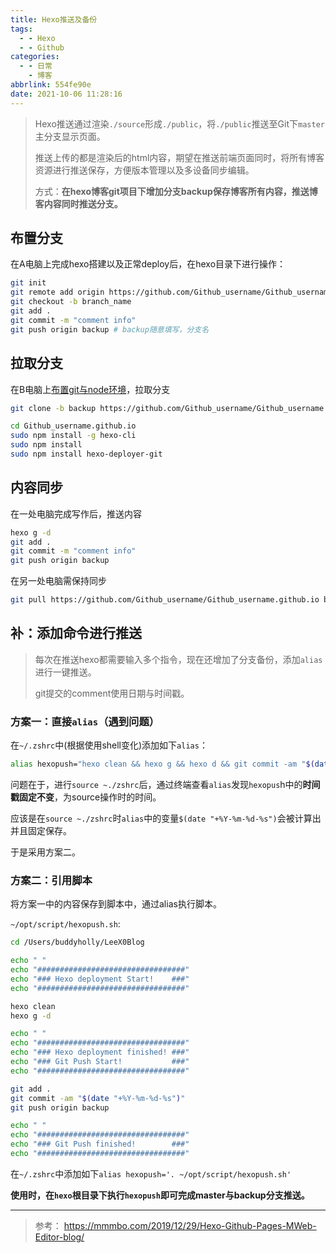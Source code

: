 ```yaml
---
title: Hexo推送及备份
tags:
  - - Hexo
  - - Github
categories:
  - - 日常
    - 博客
abbrlink: 554fe90e
date: 2021-10-06 11:28:16
---
```

> Hexo推送通过渲染`./source`形成`./public`，将`./public`推送至Git下`master`主分支显示页面。
>
> 推送上传的都是渲染后的html内容，期望在推送前端页面同时，将所有博客资源进行推送保存，方便版本管理以及多设备同步编辑。
>
> 方式：**在hexo博客git项目下增加分支backup保存博客所有内容，推送博客内容同时推送分支。**

## 布置分支

在A电脑上完成hexo搭建以及正常deploy后，在hexo目录下进行操作：

```bash
git init
git remote add origin https://github.com/Github_username/Github_username.github.io.git
git checkout -b branch_name
git add .
git commit -m "comment info"
git push origin backup # backup随意填写，分支名
```

## 拉取分支

在B电脑上[布置git与node环境](https://leex0.top/posts/25ad3a99/)，拉取分支

```bash
git clone -b backup https://github.com/Github_username/Github_username.github.io.git

cd Github_username.github.io  
sudo npm install -g hexo-cli
sudo npm install
sudo npm install hexo-deployer-git
```

## 内容同步

在一处电脑完成写作后，推送内容

```bash
hexo g -d
git add .
git commit -m "comment info"
git push origin backup
```

在另一处电脑需保持同步

```bash
git pull https://github.com/Github_username/Github_username.github.io backup
```

## 补：添加命令进行推送

> 每次在推送hexo都需要输入多个指令，现在还增加了分支备份，添加`alias`进行一键推送。
>
> git提交的comment使用日期与时间戳。

### 方案一：直接`alias`（遇到问题）

在`~/.zshrc`中(根据使用shell变化)添加如下`alias`：

```bash
alias hexopush="hexo clean && hexo g && hexo d && git commit -am "$(date "+%Y-%m-%d-%s")" && git push origin backup"
```

问题在于，进行`source ~./zshrc`后，通过终端查看`alias`发现`hexopus`h中的**时间戳固定不变**，为source操作时的时间。

应该是在`source ~./zshrc`时`alias`中的变量`$(date "+%Y-%m-%d-%s")`会被计算出并且固定保存。

于是采用方案二。

### 方案二：引用脚本

将方案一中的内容保存到脚本中，通过alias执行脚本。

`~/opt/script/hexopush.sh`:

```bash
cd /Users/buddyholly/LeeX0Blog

echo " "
echo "#################################"
echo "### Hexo deployment Start!    ###"
echo "#################################"

hexo clean
hexo g -d

echo " "
echo "#################################"
echo "### Hexo deployment finished! ###"
echo "### Git Push Start!           ###"
echo "#################################"

git add .
git commit -am "$(date "+%Y-%m-%d-%s")"
git push origin backup

echo " "
echo "#################################"
echo "### Git Push finished!        ###"
echo "#################################"
```

在`~/.zshrc`中添加如下`alias hexopush='. ~/opt/script/hexopush.sh'`

**使用时，在`hexo`根目录下执行`hexopush`即可完成master与backup分支推送。**


---
> 参考：
> https://mmmbo.com/2019/12/29/Hexo-Github-Pages-MWeb-Editor-blog/